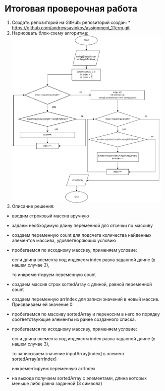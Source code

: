 # Итоговая проверочная работа
1) Создать репозиторий на GitHub:
    репозиторий создан: * https://github.com/andrewsavinkov/assignment_1Term.git
2) Нарисовать блок-схему алгоритма:
![блок-схема](assignment1Term.png)
3) Описание решения:
 * вводим строковый массив вручную
 * задаем необходимую длину переменной для отсечки по массиву
 * создаем переменную count для подсчета количества найденных элементов массива, удовлетворяющих условию
 * пробегаемся по исходному массиву, применяем условие:
    
    если длина элемента под индексом index равна заданной длине (в нашем случае 3), 

    то инкрементируем переменную count

* создаем массив строк sortedArray с длиной, равной переменной count
* создаем переменную arrIndex для записи значений в новый массив. Присваиваем ей значение 0
* пробегаемся по массиву sortedArray и переносим в него по порядку соответствующие элементы из ранее созданного списка. 
* пробегаемся по исходному массиву, применяем условие:
    
    если длина элемента под индексом index равна заданной длине (в нашем случае 3),

    то записываем значение inputArray[index] в элемент sortedArray[arrIndex]

    инкрементируем переменную arrIndex

* на выходе получаем sortedArray с элементами, длина которых меньше либо равна заданной (3 символа)